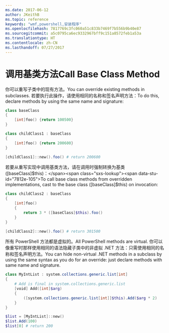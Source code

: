 ```yaml
---
ms.date: 2017-06-12
author: JKeithB
ms.topic: reference
keywords: "wmf,powershell,安装程序"
ms.openlocfilehash: 7817769c3fc060a51c833b7469f7b556b9b40e87
ms.sourcegitcommit: a5c0795ca6ec9332967bff9c151a8572feb1a53a
ms.translationtype: HT
ms.contentlocale: zh-CN
ms.lasthandoff: 07/27/2017
---
```

# <a name="call-base-class-method"></a><span data-ttu-id="7812e-102">调用基类方法</span><span class="sxs-lookup"><span data-stu-id="7812e-102">Call Base Class Method</span></span>

<span data-ttu-id="7812e-103">你可以重写子类中的现有方法。</span><span class="sxs-lookup"><span data-stu-id="7812e-103">You can override existing methods in subclasses.</span></span> <span data-ttu-id="7812e-104">若要执行此操作，请使用相同的名称和签名声明方法：</span><span class="sxs-lookup"><span data-stu-id="7812e-104">To do this, declare methods by using the same name and signature:</span></span>

```powershell
class baseClass
{
    [int]foo() {return 100500}
}

class childClass1 : baseClass
{
    [int]foo() {return 200600}
}

[childClass1]::new().foo() # return 200600
```

<span data-ttu-id="7812e-105">若要从重写实现中调用基类方法，请在调用时强制转换为基类 ([baseClass]$this)：</span><span class="sxs-lookup"><span data-stu-id="7812e-105">To call base class methods from overridden implementations, cast to the base class ([baseClass]$this) on invocation:</span></span>

```powershell
class childClass2 : baseClass
{
    [int]foo()
    {
        return 3 * ([baseClass]$this).foo()
    }
}

[childClass2]::new().foo() # return 301500
```

<span data-ttu-id="7812e-106">所有 PowerShell 方法都是虚拟的。</span><span class="sxs-lookup"><span data-stu-id="7812e-106">All PowerShell methods are virtual.</span></span> <span data-ttu-id="7812e-107">你可以像重写时那样使用相同的语法隐藏子类中的非虚拟 .NET 方法：只需使用相同的名称和签名声明方法。</span><span class="sxs-lookup"><span data-stu-id="7812e-107">You can hide non-virtual .NET methods in a subclass by using the same syntax as you do for an override: just declare methods with same name and signature.</span></span>

```powershell
class MyIntList : system.collections.generic.list[int]
{
    # Add is final in system.collections.generic.list
    [void] Add([int]$arg)
    {
        ([system.collections.generic.list[int]]$this).Add($arg * 2)
    }
}

$list = [MyIntList]::new()
$list.Add(100)
$list[0] # return 200
```

